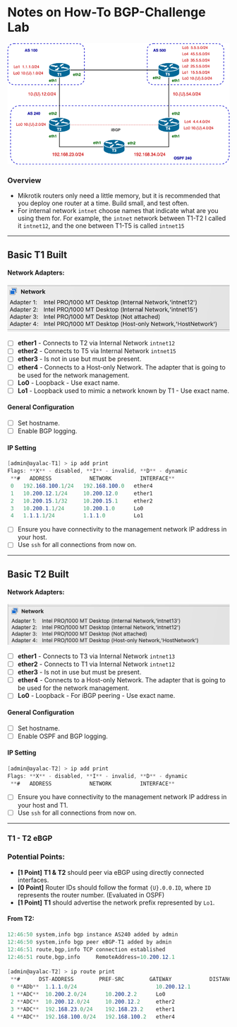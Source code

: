 # Notes on How-To BGP-Challenge Lab

![Topology Diagram](img/BGP-Challenge-v2.png)

### Overview
- Mikrotik routers only need a little memory, but it is recommended that you deploy one router at a time.  Build small, and test often.
- For internal network `intnet` choose names that indicate what are you using them for.  For example, the `intnet` network between T1-T2 I called it `intnet12`, and the one between T1-T5 is called `intnet15`
---
## **Basic T1 Built**

#### **Network Adapters:**

![Topology Diagram](img/T1-NICs.png)

- [ ] **ether1** - Connects to T2 via Internal Network `intnet12`
- [ ] **ether2** - Connects to T5 via Internal Network `intnet15`
- [ ] **ether3** - Is not in use but must be present.
- [ ] **ether4** - Connects to a Host-only Network.  The adapter that is going to be used for the network management.
- [ ] **Lo0** - Loopback - Use exact name.
- [ ] **Lo1** - Loopback used to mimic a network known by T1 - Use exact name.
#### **General Configuration**
- [ ] Set hostname.
- [ ] Enable BGP logging.
#### **IP Setting**

``` c#
[admin@ayalac-T1] > ip add print
Flags: **X** - disabled, **I** - invalid, **D** - dynamic 
 **#   ADDRESS            NETWORK         INTERFACE**                            
 0   192.168.100.1/24   192.168.100.0   ether4                                   
 1   10.200.12.1/24     10.200.12.0     ether1                                   
 2   10.200.15.1/32     10.200.15.1     ether2                                   
 3   10.200.1.1/24      10.200.1.0      Lo0                                      
 4   1.1.1.1/24         1.1.1.0         Lo1
```

- [ ] Ensure you have connectivity to the management network IP address in your host.
- [ ] Use `ssh` for all connections from now on. 

---
## **Basic T2 Built**

#### **Network Adapters:**

![Topology Diagram](img/T2-NICs.png)

- [ ] **ether1** - Connects to T3 via Internal Network `intnet13`
- [ ] **ether2** - Connects to T1 via Internal Network `intnet12`
- [ ] **ether3** - Is not in use but must be present.
- [ ] **ether4** - Connects to a Host-only Network.  The adapter that is going to be used for the network management.
- [ ] **Lo0** - Loopback - For iBGP peering - Use exact name.
#### **General Configuration**
- [ ] Set hostname.
- [ ] Enable OSPF and BGP logging.
#### **IP Setting**

``` c#
[admin@ayalac-T2] > ip add print
Flags: **X** - disabled, **I** - invalid, **D** - dynamic 
 **#   ADDRESS            NETWORK         INTERFACE**                            0   192.168.100.2/24   192.168.100.0   ether4                                   1   192.168.23.2/24    192.168.23.0    ether1                                   2   10.200.12.2/24     10.200.12.0     ether2                                   3   10.200.2.2/24      10.200.2.0      Lo0
```

- [ ] Ensure you have connectivity to the management network IP address in your host and T1.
- [ ] Use `ssh` for all connections from now on. 

---
### **T1 - T2 eBGP**

### Potential Points:
- **[1 Point]** **T1 & T2** should peer via eBGP using directly connected interfaces.
-  **[0 Point]** Router IDs should follow the format `{U}.0.0.ID`, where `ID` represents the router number. (Evaluated in OSPF)
- **[1 Point]** **T1** should advertise the network prefix represented by `Lo1`.  

#### **From T2:**

```C#
12:46:50 system,info bgp instance AS240 added by admin 
12:46:50 system,info bgp peer eBGP-T1 added by admin 
12:46:51 route,bgp,info TCP connection established 
12:46:51 route,bgp,info     RemoteAddress=10.200.12.1 

[admin@ayalac-T2] > ip route print                             
 **#      DST-ADDRESS        PREF-SRC        GATEWAY            DISTANCE**
 0 **ADb**  1.1.1.0/24                         10.200.12.1              20
 1 **ADC**  10.200.2.0/24      10.200.2.2      Lo0                       0
 2 **ADC**  10.200.12.0/24     10.200.12.2     ether2                    0
 3 **ADC**  192.168.23.0/24    192.168.23.2    ether1                    0
 4 **ADC**  192.168.100.0/24   192.168.100.2   ether4                    0
```


